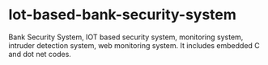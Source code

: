 # Iot-based-bank-security-system
Bank Security System, IOT based security system, monitoring system, intruder detection system, web monitoring system. It includes embedded C and dot net codes.
